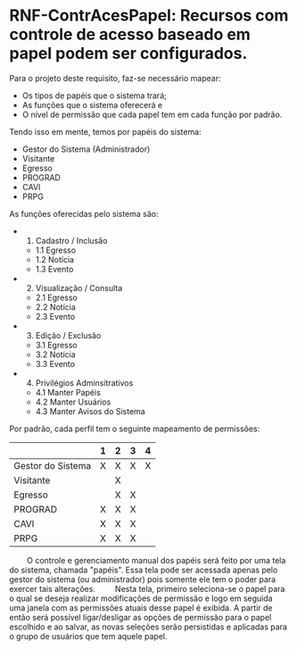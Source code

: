 # RNF-ContrAcesPapel: Recursos com controle de acesso baseado em papel podem ser configurados.

Para o projeto deste requisito, faz-se necessário mapear:
 * Os tipos de papéis que o sistema trará;
 * As funções que o sistema oferecerá e
 * O nível de permissão que cada papel tem em cada função por padrão.

Tendo isso em mente, temos por papéis do sistema:
 - Gestor do Sistema (Administrador)
 - Visitante
 - Egresso
 - PROGRAD
 - CAVI
 - PRPG

As funções oferecidas pelo sistema são:
 - 1. Cadastro / Inclusão
    * 1.1 Egresso
    * 1.2 Notícia
    * 1.3 Evento
 - 2. Visualização / Consulta
    * 2.1 Egresso
    * 2.2 Notícia
    * 2.3 Evento
 - 3. Edição / Exclusão
    * 3.1 Egresso
    * 3.2 Notícia
    * 3.3 Evento
 - 4. Privilégios Adminsitrativos
    * 4.1 Manter Papéis
    * 4.2 Manter Usuários
    * 4.3 Manter Avisos do Sistema

Por padrão, cada perfil tem o seguinte mapeamento de permissões:

|                   | 1 | 2 | 3 | 4 |
|-------------------|---|---|---|---|
| Gestor do Sistema | X | X | X | X |
| Visitante         |   | X |   |   |
| Egresso           |   | X | X |   |
| PROGRAD           | X | X | X |   |
| CAVI              | X | X | X |   |
| PRPG              | X | X | X |   |

&nbsp;&nbsp;&nbsp;&nbsp;&nbsp;&nbsp;&nbsp;&nbsp;O controle e gerenciamento manual dos papéis será feito por uma tela do sistema, chamada "papéis". Essa tela pode ser acessada apenas pelo gestor do sistema (ou administrador) pois somente ele tem o poder para exercer tais alterações.
&nbsp;&nbsp;&nbsp;&nbsp;&nbsp;&nbsp;&nbsp;&nbsp;Nesta tela, primeiro seleciona-se o papel para o qual se deseja realizar modificações de permissão e logo em seguida uma janela com as permissões atuais desse papel é exibida. A partir de então será possível ligar/desligar as opções de permissão para o papel escolhido e ao salvar, as novas seleções serão persistidas e aplicadas para o grupo de usuários que tem aquele papel.

